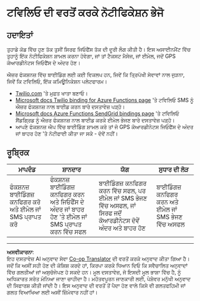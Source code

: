 <!--
CO_OP_TRANSLATOR_METADATA:
{
  "original_hash": "5cb65a6ec4387ed177e145347e8e308e",
  "translation_date": "2025-08-27T14:36:31+00:00",
  "source_file": "3-transport/lessons/4-geofences/assignment.md",
  "language_code": "pa"
}
-->
# ਟਵਿਲਿਓ ਦੀ ਵਰਤੋਂ ਕਰਕੇ ਨੋਟੀਫਿਕੇਸ਼ਨ ਭੇਜੋ

## ਹਦਾਇਤਾਂ

ਤੁਹਾਡੇ ਕੋਡ ਵਿੱਚ ਹੁਣ ਤੱਕ ਤੁਸੀਂ ਸਿਰਫ ਜਿਓਫੈਂਸ ਤੱਕ ਦੀ ਦੂਰੀ ਲੌਗ ਕੀਤੀ ਹੈ। ਇਸ ਅਸਾਈਨਮੈਂਟ ਵਿੱਚ ਤੁਹਾਨੂੰ ਇੱਕ ਨੋਟੀਫਿਕੇਸ਼ਨ ਸ਼ਾਮਲ ਕਰਨਾ ਹੋਵੇਗਾ, ਜਾਂ ਤਾਂ ਟੈਕਸਟ ਮੈਸੇਜ, ਜਾਂ ਈਮੇਲ, ਜਦੋਂ GPS ਕੋਆਰਡੀਨੇਟਸ ਜਿਓਫੈਂਸ ਦੇ ਅੰਦਰ ਹੋਣ।

ਐਜ਼ਰ ਫੰਕਸ਼ਨਜ਼ ਵਿੱਚ ਬਾਈਡਿੰਗ ਲਈ ਕਈ ਵਿਕਲਪ ਹਨ, ਜਿਵੇਂ ਕਿ ਤ੍ਰਿਪੱਖੀ ਸੇਵਾਵਾਂ ਨਾਲ ਜੁੜਨਾ, ਜਿਵੇਂ ਕਿ ਟਵਿਲਿਓ, ਇੱਕ ਕਮਿਊਨਿਕੇਸ਼ਨ ਪਲੇਟਫਾਰਮ।

* [Twilio.com](https://www.twilio.com) 'ਤੇ ਮੁਫ਼ਤ ਖਾਤਾ ਬਣਾਓ।
* [Microsoft docs Twilio binding for Azure Functions page](https://docs.microsoft.com/azure/azure-functions/functions-bindings-twilio?WT.mc_id=academic-17441-jabenn&tabs=python) 'ਤੇ ਟਵਿਲਿਓ SMS ਨੂੰ ਐਜ਼ਰ ਫੰਕਸ਼ਨਜ਼ ਨਾਲ ਬਾਈਡ ਕਰਨ ਬਾਰੇ ਦਸਤਾਵੇਜ਼ ਪੜ੍ਹੋ।
* [Microsoft docs Azure Functions SendGrid bindings page](https://docs.microsoft.com/azure/azure-functions/functions-bindings-sendgrid?WT.mc_id=academic-17441-jabenn&tabs=python) 'ਤੇ ਟਵਿਲਿਓ ਸੈਂਡਗ੍ਰਿਡ ਨੂੰ ਐਜ਼ਰ ਫੰਕਸ਼ਨਜ਼ ਨਾਲ ਬਾਈਡ ਕਰਕੇ ਈਮੇਲ ਭੇਜਣ ਬਾਰੇ ਦਸਤਾਵੇਜ਼ ਪੜ੍ਹੋ।
* ਆਪਣੇ ਫੰਕਸ਼ਨਜ਼ ਐਪ ਵਿੱਚ ਬਾਈਡਿੰਗ ਸ਼ਾਮਲ ਕਰੋ ਤਾਂ ਜੋ GPS ਕੋਆਰਡੀਨੇਟਸ ਜਿਓਫੈਂਸ ਦੇ ਅੰਦਰ ਜਾਂ ਬਾਹਰ ਹੋਣ 'ਤੇ ਨੋਟੀਫਾਈ ਕੀਤਾ ਜਾ ਸਕੇ - ਦੋਵੇਂ ਨਹੀਂ।

## ਰੂਬ੍ਰਿਕ

| ਮਾਪਦੰਡ | ਸ਼ਾਨਦਾਰ | ਯੋਗ | ਸੁਧਾਰ ਦੀ ਲੋੜ |
| -------- | --------- | -------- | ----------------- |
| ਫੰਕਸ਼ਨਜ਼ ਬਾਈਡਿੰਗਜ਼ ਕਨਫਿਗਰ ਕਰੋ ਅਤੇ ਈਮੇਲ ਜਾਂ SMS ਪ੍ਰਾਪਤ ਕਰੋ | ਫੰਕਸ਼ਨਜ਼ ਬਾਈਡਿੰਗਜ਼ ਕਨਫਿਗਰ ਕਰਨ ਅਤੇ ਜਿਓਫੈਂਸ ਦੇ ਅੰਦਰ ਜਾਂ ਬਾਹਰ ਹੋਣ 'ਤੇ ਈਮੇਲ ਜਾਂ SMS ਪ੍ਰਾਪਤ ਕਰਨ ਵਿੱਚ ਸਫਲ | ਬਾਈਡਿੰਗਜ਼ ਕਨਫਿਗਰ ਕਰਨ ਵਿੱਚ ਸਫਲ, ਪਰ ਈਮੇਲ ਜਾਂ SMS ਭੇਜਣ ਵਿੱਚ ਅਸਫਲ, ਜਾਂ ਸਿਰਫ ਜਦੋਂ ਕੋਆਰਡੀਨੇਟਸ ਦੋਵੇਂ ਅੰਦਰ ਅਤੇ ਬਾਹਰ ਹੋਣ | ਬਾਈਡਿੰਗਜ਼ ਕਨਫਿਗਰ ਕਰਨ ਅਤੇ ਈਮੇਲ ਜਾਂ SMS ਭੇਜਣ ਵਿੱਚ ਅਸਫਲ |

---

**ਅਸਵੀਕਾਰਨਾ**:  
ਇਹ ਦਸਤਾਵੇਜ਼ AI ਅਨੁਵਾਦ ਸੇਵਾ [Co-op Translator](https://github.com/Azure/co-op-translator) ਦੀ ਵਰਤੋਂ ਕਰਕੇ ਅਨੁਵਾਦ ਕੀਤਾ ਗਿਆ ਹੈ। ਜਦੋਂ ਕਿ ਅਸੀਂ ਸਹੀ ਹੋਣ ਦੀ ਕੋਸ਼ਿਸ਼ ਕਰਦੇ ਹਾਂ, ਕਿਰਪਾ ਕਰਕੇ ਧਿਆਨ ਦਿਓ ਕਿ ਸਵੈਚਾਲਿਤ ਅਨੁਵਾਦਾਂ ਵਿੱਚ ਗਲਤੀਆਂ ਜਾਂ ਅਸੁਚੱਜੇਪਣ ਹੋ ਸਕਦੇ ਹਨ। ਮੂਲ ਦਸਤਾਵੇਜ਼, ਜੋ ਇਸਦੀ ਮੂਲ ਭਾਸ਼ਾ ਵਿੱਚ ਹੈ, ਨੂੰ ਅਧਿਕਾਰਤ ਸਰੋਤ ਮੰਨਿਆ ਜਾਣਾ ਚਾਹੀਦਾ ਹੈ। ਮਹੱਤਵਪੂਰਨ ਜਾਣਕਾਰੀ ਲਈ, ਪੇਸ਼ੇਵਰ ਮਨੁੱਖੀ ਅਨੁਵਾਦ ਦੀ ਸਿਫਾਰਸ਼ ਕੀਤੀ ਜਾਂਦੀ ਹੈ। ਇਸ ਅਨੁਵਾਦ ਦੀ ਵਰਤੋਂ ਤੋਂ ਪੈਦਾ ਹੋਣ ਵਾਲੇ ਕਿਸੇ ਵੀ ਗਲਤਫਹਿਮੀ ਜਾਂ ਗਲਤ ਵਿਆਖਿਆ ਲਈ ਅਸੀਂ ਜ਼ਿੰਮੇਵਾਰ ਨਹੀਂ ਹਾਂ।